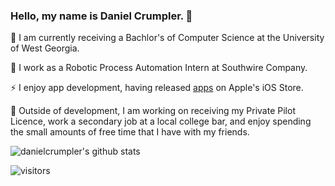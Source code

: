 ### Hello, my name is Daniel Crumpler. 👋

🏫 I am currently receiving a Bachlor's of Computer Science at the University of West Georgia.

🏢 I work as a Robotic Process Automation Intern at Southwire Company. 

⚡ I enjoy app development, having released [apps](https://apps.apple.com/bt/developer/daniel-crumpler/id1524923152) on Apple's iOS Store.

💬 Outside of development, I am working on receiving my Private Pilot Licence, work a secondary job at a local college bar, and enjoy spending the small amounts of free time that I have with my friends.

![danielcrumpler's github stats](https://github-readme-stats.vercel.app/api?username=danielcrumpler&count_private=true)

![visitors](https://visitor-badge.glitch.me/badge?page_id=danielcrumpler.danielcrumpler)

<!--
**danielcrumpler/danielcrumpler** is a ✨ _special_ ✨ repository because its `README.md` (this file) appears on your GitHub profile.

Here are some ideas to get you started:

- 🔭 I’m currently working on ...
- 🌱 I’m currently learning ...
- 👯 I’m looking to collaborate on ...
- 🤔 I’m looking for help with ...
- 💬 Ask me about ...
- 📫 How to reach me: ...
- 😄 Pronouns: ...
- ⚡ Fun fact: ...
-->
